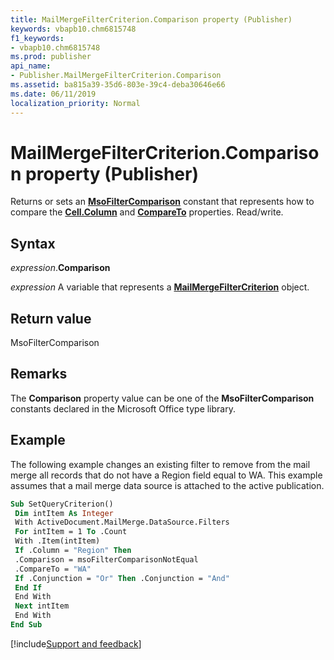 ```yaml
---
title: MailMergeFilterCriterion.Comparison property (Publisher)
keywords: vbapb10.chm6815748
f1_keywords:
- vbapb10.chm6815748
ms.prod: publisher
api_name:
- Publisher.MailMergeFilterCriterion.Comparison
ms.assetid: ba815a39-35d6-803e-39c4-deba30646e66
ms.date: 06/11/2019
localization_priority: Normal
---
```



# MailMergeFilterCriterion.Comparison property (Publisher)

Returns or sets an **[MsoFilterComparison](Office.MsoFilterComparison.md)** constant that represents how to compare the **[Cell.Column](Publisher.Cell.Column.md)** and **[CompareTo](Publisher.MailMergeFilterCriterion.CompareTo.md)** properties. Read/write.


## Syntax

_expression_.**Comparison**

_expression_ A variable that represents a **[MailMergeFilterCriterion](Publisher.MailMergeFilterCriterion.md)** object.


## Return value

MsoFilterComparison


## Remarks

The **Comparison** property value can be one of the **MsoFilterComparison** constants declared in the Microsoft Office type library.


## Example

The following example changes an existing filter to remove from the mail merge all records that do not have a Region field equal to WA. This example assumes that a mail merge data source is attached to the active publication.

```vb
Sub SetQueryCriterion() 
 Dim intItem As Integer 
 With ActiveDocument.MailMerge.DataSource.Filters 
 For intItem = 1 To .Count 
 With .Item(intItem) 
 If .Column = "Region" Then 
 .Comparison = msoFilterComparisonNotEqual 
 .CompareTo = "WA" 
 If .Conjunction = "Or" Then .Conjunction = "And" 
 End If 
 End With 
 Next intItem 
 End With 
End Sub
```

[!include[Support and feedback](~/includes/feedback-boilerplate.md)]